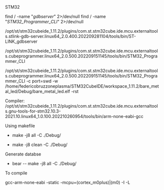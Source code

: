 STM32

find / -name "*gdbserver*" 2>/dev/null
find / -name "*STM32_Programmer_CLI*" 2>/dev/null

/opt/st/stm32cubeide_1.11.2/plugins/com.st.stm32cube.ide.mcu.externaltools.stlink-gdb-server.linux64_2.0.400.202209281104/tools/bin/ST-LINK_gdbserver

/opt/st/stm32cubeide_1.11.2/plugins/com.st.stm32cube.ide.mcu.externaltools.cubeprogrammer.linux64_2.0.500.202209151145/tools/bin/STM32_Programmer_CLI

/opt/st/stm32cubeide_1.11.2/plugins/com.st.stm32cube.ide.mcu.externaltools.cubeprogrammer.linux64_2.0.500.202209151145/tools/bin/STM32_Programmer_CLI -c port=swd -w /home/federicobruzzoneplasma/STM32CubeIDE/workspace_1.11.2/bare_metal_led/Debug/bare_metal_led.elf -rst

Compiler: /opt/st/stm32cubeide_1.11.2/plugins/com.st.stm32cube.ide.mcu.externaltools.gnu-tools-for-stm32.10.3-2021.10.linux64_1.0.100.202210260954/tools/bin/arm-none-eabi-gcc


Using makefile

- make -j8 all -C ./Debug/

- make -j8 clean -C ./Debug/

Generate databse

- bear -- make -j8 all -C ./Debug/

To compile

gcc-arm-none-eabi -static -mcpu=(cortex_m0plus)|(m0) -I <path to HAL.h> -L <path to HAL>
